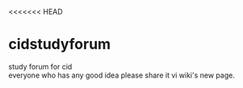 <<<<<<< HEAD
# cidstudyforum
study forum for cid  
everyone who has any good idea please share it vi wiki's new page.

